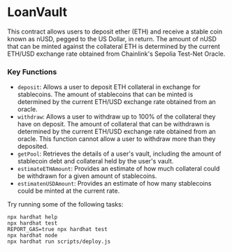 # LoanVault

This contract allows users to deposit ether (ETH) and receive a stable coin known as nUSD, pegged to the US Dollar, in return.
The amount of nUSD that can be minted against the collateral ETH is determined by the current ETH/USD exchange rate obtained from Chainlink's Sepolia Test-Net Oracle.

### Key Functions

- `deposit`: Allows a user to deposit ETH collateral in exchange for stablecoins. The amount of stablecoins that can be minted is determined by the current ETH/USD exchange rate obtained from an oracle.
- `withdraw`: Allows a user to withdraw up to 100% of the collateral they have on deposit. The amount of collateral that can be withdrawn is determined by the current ETH/USD exchange rate obtained from an oracle. This function cannot allow a user to withdraw more than they deposited.
- `getPool`: Retrieves the details of a user's vault, including the amount of stablecoin debt and collateral held by the user's vault.
- `estimateETHAmount`: Provides an estimate of how much collateral could be withdrawn for a given amount of stablecoins.
- `estimatenUSDAmount`: Provides an estimate of how many stablecoins could be minted at the current rate.

Try running some of the following tasks:

```shell
npx hardhat help
npx hardhat test
REPORT_GAS=true npx hardhat test
npx hardhat node
npx hardhat run scripts/deploy.js
```
